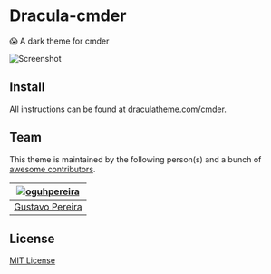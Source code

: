 # Dracula-cmder
😱 A dark theme for cmder

![Screenshot](https://raw.githubusercontent.com/oguhpereira/Dracula-cmder/master/cmdericon.PNG)

## Install

All instructions can be found at [draculatheme.com/cmder](https://draculatheme.com/x).

## Team

This theme is maintained by the following person(s) and a bunch of [awesome contributors](https://github.com/dracula/template/graphs/contributors).

[![oguhpereira](https://avatars3.githubusercontent.com/u/24482087?s=70&v=3)](https://github.com/oguhpereira) |
--- |
[Gustavo Pereira](https://github.com/oguhpereira) |


## License

[MIT License](./LICENSE)
